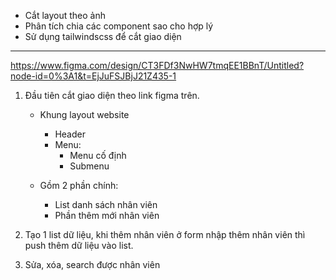- Cắt layout theo ảnh
- Phân tích chia các component sao cho hợp lý
- Sử dụng tailwindscss để cắt giao diện

---

https://www.figma.com/design/CT3FDf3NwHW7tmqEE1BBnT/Untitled?node-id=0%3A1&t=EjJuFSJBjJ21Z435-1

1. Đầu tiên cắt giao diện theo link figma trên.

   - Khung layout website

     - Header
     - Menu:
       - Menu cố định
       - Submenu

   - Gồm 2 phần chính:
     - List danh sách nhân viên
     - Phần thêm mới nhân viên

2. Tạo 1 list dữ liệu, khi thêm nhân viên ở form nhập thêm nhân viên thì push thêm dữ liệu vào list.
3. Sửa, xóa, search được nhân viên
